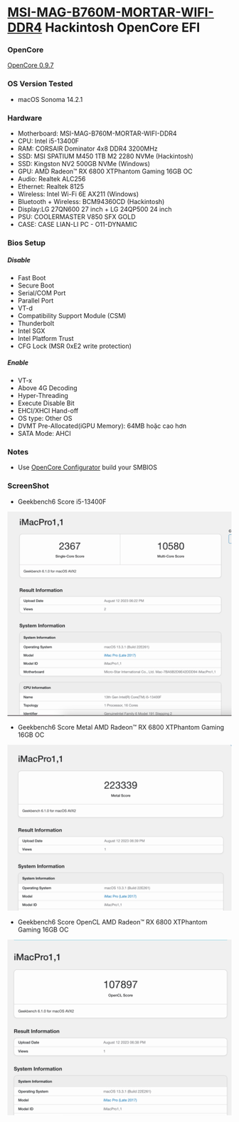 # [MSI-MAG-B760M-MORTAR-WIFI-DDR4](https://www.msi.com/Motherboard/MAG-B760M-MORTAR-WIFI-DDR4) Hackintosh OpenCore EFI

### OpenCore

[OpenCore 0.9.7](https://github.com/acidanthera/OpenCorePkg)

### OS Version Tested

- macOS Sonoma 14.2.1 

### Hardware

- Motherboard: MSI-MAG-B760M-MORTAR-WIFI-DDR4
- CPU: Intel i5-13400F
- RAM: CORSAIR Dominator 4x8 DDR4 3200MHz
- SSD: MSI SPATIUM M450 1TB M2 2280 NVMe (Hackintosh)
- SSD: Kingston NV2 500GB NVMe (Windows)
- GPU: AMD Radeon™ RX 6800 XTPhantom Gaming 16GB OC
- Audio: Realtek ALC256
- Ethernet: Realtek 8125
- Wireless: Intel Wi-Fi 6E AX211 (Windows)
- Bluetooth + Wireless: BCM94360CD (Hackintosh)
- Display:LG 27QN600 27 inch + LG 24QP500 24 inch
- PSU: COOLERMASTER V850 SFX GOLD
- CASE: CASE LIAN-LI PC - O11-DYNAMIC 

### Bios Setup

##### Disable
- Fast Boot
- Secure Boot
- Serial/COM Port
- Parallel Port
- VT-d
- Compatibility Support Module (CSM)
- Thunderbolt
- Intel SGX
- Intel Platform Trust
- CFG Lock (MSR 0xE2 write protection)
##### Enable
- VT-x
- Above 4G Decoding
- Hyper-Threading
- Execute Disable Bit
- EHCI/XHCI Hand-off
- OS type: Other OS
- DVMT Pre-Allocated(iGPU Memory): 64MB hoặc cao hơn
- SATA Mode: AHCI

### Notes

- Use [OpenCore Configurator](https://mackie100projects.altervista.org/opencore-configurator/) build your SMBIOS

### ScreenShot

- Geekbench6 Score i5-13400F

![image](ScreenShot/CPU.png)

- Geekbench6 Score Metal AMD Radeon™ RX 6800 XTPhantom Gaming 16GB OC

![image](ScreenShot/Metal.png)

- Geekbench6 Score OpenCL AMD Radeon™ RX 6800 XTPhantom Gaming 16GB OC

![image](ScreenShot/OpenCL.png)